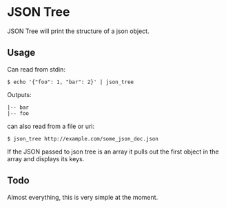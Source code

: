 # JSON Tree

JSON Tree will print the structure of a json object.

## Usage

Can read from stdin:

    $ echo '{"foo": 1, "bar": 2}' | json_tree

Outputs:

    |-- bar
    |-- foo

can also read from a file or uri:

    $ json_tree http://example.com/some_json_doc.json

If the JSON passed to json tree is an array it pulls out the first object in the array and displays its keys.

## Todo

Almost everything, this is very simple at the moment.
